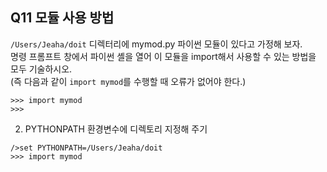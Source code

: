 ## Q11 모듈 사용 방법
`/Users/Jeaha/doit` 디렉터리에 mymod.py 파이썬 모듈이 있다고 가정해 보자.  
명령 프롬프트 창에서 파이썬 셸을 열어 이 모듈을 import해서 사용할 수 있는 방법을 모두 기술하시오.  
(즉 다음과 같이 `import mymod`를 수행할 때 오류가 없어야 한다.)  
```
>>> import mymod
>>>
```

2) PYTHONPATH 환경변수에 디렉토리 지정해 주기
```
/>set PYTHONPATH=/Users/Jeaha/doit
>>> import mymod
```

